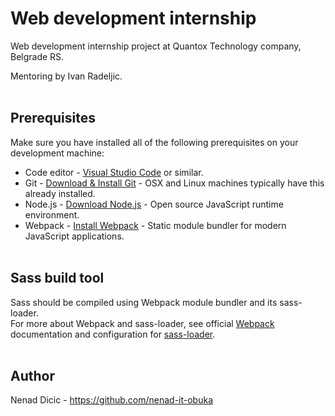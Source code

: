 # Web development internship

Web development internship project at Quantox Technology company, Belgrade RS.   
   
Mentoring by Ivan Radeljic.<br><br>


## Prerequisites      

Make sure you have installed all of the following prerequisites on your development machine:      

* Code editor - [Visual Studio Code](https://code.visualstudio.com/download) or similar.   
* Git - [Download & Install Git](https://git-scm.com/downloads) - OSX and Linux machines typically have this already installed.   
* Node.js - [Download Node.js](https://nodejs.org/en/download/) - Open source JavaScript runtime environment.   
* Webpack - [Install Webpack](https://v4.webpack.js.org/guides/getting-started/) - Static module bundler for modern JavaScript applications.<br><br>


## Sass build tool

Sass should be compiled using Webpack module bundler and its sass-loader.   
For more about Webpack and sass-loader, see official [Webpack](https://v4.webpack.js.org/concepts/) documentation and configuration for [sass-loader](https://v4.webpack.js.org/loaders/sass-loader/).<br><br>


## Author      

Nenad Dicic - https://github.com/nenad-it-obuka
